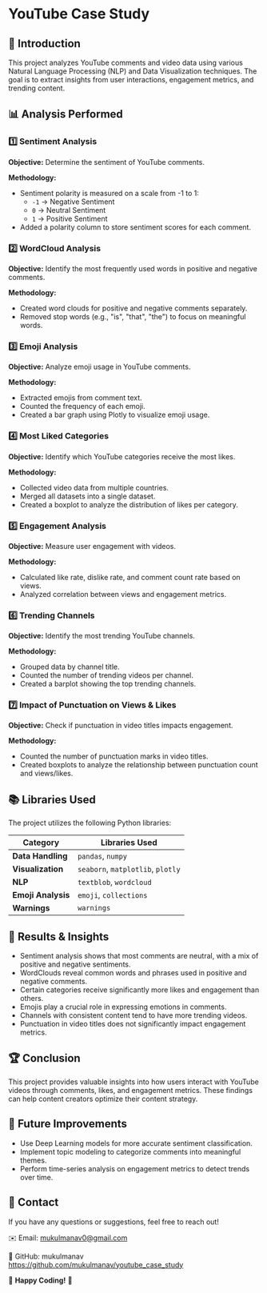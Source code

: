 # YouTube Case Study

## 📌 Introduction
This project analyzes YouTube comments and video data using various Natural Language Processing (NLP) and Data Visualization techniques. The goal is to extract insights from user interactions, engagement metrics, and trending content.

## 📊 Analysis Performed

### 1️⃣ Sentiment Analysis
**Objective:** Determine the sentiment of YouTube comments.

**Methodology:**
- Sentiment polarity is measured on a scale from -1 to 1:
  - `-1` → Negative Sentiment
  - `0` → Neutral Sentiment
  - `1` → Positive Sentiment
- Added a polarity column to store sentiment scores for each comment.

### 2️⃣ WordCloud Analysis
**Objective:** Identify the most frequently used words in positive and negative comments.

**Methodology:**
- Created word clouds for positive and negative comments separately.
- Removed stop words (e.g., "is", "that", "the") to focus on meaningful words.

### 3️⃣ Emoji Analysis
**Objective:** Analyze emoji usage in YouTube comments.

**Methodology:**
- Extracted emojis from comment text.
- Counted the frequency of each emoji.
- Created a bar graph using Plotly to visualize emoji usage.

### 4️⃣ Most Liked Categories
**Objective:** Identify which YouTube categories receive the most likes.

**Methodology:**
- Collected video data from multiple countries.
- Merged all datasets into a single dataset.
- Created a boxplot to analyze the distribution of likes per category.

### 5️⃣ Engagement Analysis
**Objective:** Measure user engagement with videos.

**Methodology:**
- Calculated like rate, dislike rate, and comment count rate based on views.
- Analyzed correlation between views and engagement metrics.

### 6️⃣ Trending Channels
**Objective:** Identify the most trending YouTube channels.

**Methodology:**
- Grouped data by channel title.
- Counted the number of trending videos per channel.
- Created a barplot showing the top trending channels.

### 7️⃣ Impact of Punctuation on Views & Likes
**Objective:** Check if punctuation in video titles impacts engagement.

**Methodology:**
- Counted the number of punctuation marks in video titles.
- Created boxplots to analyze the relationship between punctuation count and views/likes.

## 📚 Libraries Used
The project utilizes the following Python libraries:

| Category | Libraries Used |
|----------|---------------|
| **Data Handling** | `pandas`, `numpy` |
| **Visualization** | `seaborn`, `matplotlib`, `plotly` |
| **NLP** | `textblob`, `wordcloud` |
| **Emoji Analysis** | `emoji`, `collections` |
| **Warnings** | `warnings` |


## 📌 Results & Insights
- Sentiment analysis shows that most comments are neutral, with a mix of positive and negative sentiments.
- WordClouds reveal common words and phrases used in positive and negative comments.
- Certain categories receive significantly more likes and engagement than others.
- Emojis play a crucial role in expressing emotions in comments.
- Channels with consistent content tend to have more trending videos.
- Punctuation in video titles does not significantly impact engagement metrics.

## 🏆 Conclusion
This project provides valuable insights into how users interact with YouTube videos through comments, likes, and engagement metrics. These findings can help content creators optimize their content strategy.

## 📌 Future Improvements
- Use Deep Learning models for more accurate sentiment classification.
- Implement topic modeling to categorize comments into meaningful themes.
- Perform time-series analysis on engagement metrics to detect trends over time.

## 📩 Contact
If you have any questions or suggestions, feel free to reach out!

✉️ Email: mukulmanav0@gmail.com

📌 GitHub: mukulmanav https://github.com/mukulmanav/youtube_case_study

🚀 **Happy Coding!** 🎉
